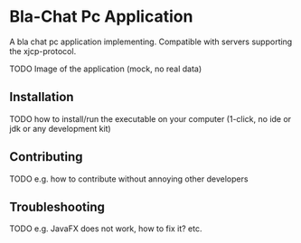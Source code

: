 Bla-Chat Pc Application
=======================

A bla chat pc application implementing. Compatible with servers supporting the xjcp-protocol.

TODO Image of the application (mock, no real data)

## Installation

TODO how to install/run the executable on your computer (1-click, no ide or jdk or any development kit)

## Contributing

TODO e.g. how to contribute without annoying other developers

## Troubleshooting

TODO e.g. JavaFX does not work, how to fix it? etc.
